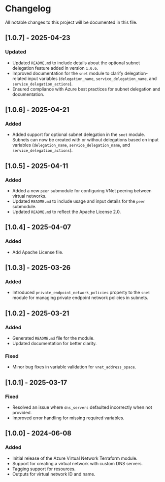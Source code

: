 # Changelog

All notable changes to this project will be documented in this file.

## [1.0.7] - 2025-04-23

### Updated

- Updated `README.md` to include details about the optional subnet delegation feature added in version `1.0.6`.
- Improved documentation for the `snet` module to clarify delegation-related input variables (`delegation_name`, `service_delegation_name`, and `service_delegation_actions`).
- Ensured compliance with Azure best practices for subnet delegation and documentation.

## [1.0.6] - 2025-04-21

### Added

- Added support for optional subnet delegation in the `snet` module. Subnets can now be created with or without delegations based on input variables (`delegation_name`, `service_delegation_name`, and `service_delegation_actions`).

## [1.0.5] - 2025-04-11

### Added

- Added a new `peer` submodule for configuring VNet peering between virtual networks.
- Updated `README.md` to include usage and input details for the `peer` submodule.
- Updated `README.md` to reflect the Apache License 2.0.

## [1.0.4] - 2025-04-07

### Added

- Add Apache License file.

## [1.0.3] - 2025-03-26

### Added

- Introduced `private_endpoint_network_policies` property to the `snet` module for managing private endpoint network policies in subnets.

## [1.0.2] - 2025-03-21

### Added

- Generated `README.md` file for the module.
- Updated documentation for better clarity.

### Fixed

- Minor bug fixes in variable validation for `vnet_address_space`.

## [1.0.1] - 2025-03-17

### Fixed

- Resolved an issue where `dns_servers` defaulted incorrectly when not provided.
- Improved error handling for missing required variables.

## [1.0.0] - 2024-06-08

### Added

- Initial release of the Azure Virtual Network Terraform module.
- Support for creating a virtual network with custom DNS servers.
- Tagging support for resources.
- Outputs for virtual network ID and name.
